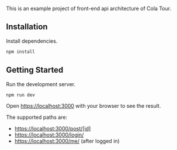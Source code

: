 This is an example project of front-end api architecture of Cola Tour.

## Installation

Install dependencies.

```bash
npm install
```

## Getting Started

Run the development server.

```bash
npm run dev
```

Open [https://localhost:3000](https://localhost:3000) with your browser to see the result.

The supported paths are:

- [https://localhost:3000/post/[id]](https://localhost:3000/post/1)
- [https://localhost:3000/login/](https://localhost:3000/login/)
- [https://localhost:3000/me/](https://localhost:3000/me/) (after logged in)
